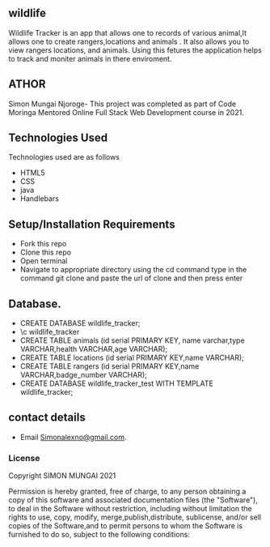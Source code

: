 ## wildlife

Wildlife Tracker is an app that allows one to records of various animal,It allows one to create rangers,locations and animals . It also allows you to view rangers locations, and animals. Using this fetures the application helps to track and moniter animals in there enviroment.  



## ATHOR
Simon Mungai Njoroge- This project was completed as part of Code Moringa Mentored Online Full Stack Web Development course in 2021.

## Technologies Used
Technologies used are as follows
* HTML5 
* CSS
* java 
* Handlebars

## Setup/Installation Requirements
* Fork this repo
* Clone this repo
* Open terminal
* Navigate to appropriate directory using the cd command
  type in the command git clone and paste the url of clone and then press enter

## Database.
* CREATE DATABASE wildlife_tracker;
* \c wildlife_tracker
* CREATE TABLE animals (id serial PRIMARY KEY, name varchar,type VARCHAR,health VARCHAR,age VARCHAR);
* CREATE TABLE locations (id serial PRIMARY KEY,name VARCHAR);
* CREATE TABLE rangers (id serial PRIMARY KEY,name VARCHAR,badge_number VARCHAR);
* CREATE DATABASE wildlife_tracker_test WITH TEMPLATE wildlife_tracker;


## contact details
* Email Simonalexno@gmail.com.

### License
Copyright SIMON MUNGAI 2021

Permission is hereby granted, free of charge, to any person obtaining a copy
of this software and associated documentation files (the "Software"), to deal
in the Software without restriction, including without limitation the rights
to use, copy, modify, merge,publish,distribute, sublicense, and/or sell
copies of the Software,and to permit persons to whom the Software is
furnished to do so, subject to the following conditions:
